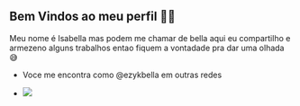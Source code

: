 ## Bem Vindos ao meu perfil 👋😎

Meu nome é Isabella mas podem me chamar de bella aqui eu compartilho e armezeno alguns trabalhos entao fiquem a vontadade pra dar uma olhada 😅
- Voce me encontra como @ezykbella em outras redes

- ![](https://media1.tenor.com/m/gOb06al7nAgAAAAd/tomoko-determined.gif)
  
